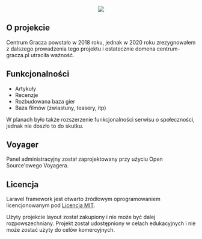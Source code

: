 <p align="center"><img src="https://i.ibb.co/P4T7w4B/Centrum-Gracza-YT.jpg"/></p>

## O projekcie

Centrum Gracza powstało w 2018 roku, jednak w 2020 roku zrezygnowałem z dalszego prowadzenia tego projektu i ostatecznie domena centrum-gracza.pl utraciła ważność.

## Funkcjonalności
- Artykuły
- Recenzje
- Rozbudowana baza gier
- Baza filmów (zwiastuny, teasery, itp)

W planach było także rozszerzenie funkcjonalności serwisu o społeczności, jednak nie doszło to do skutku.

## Voyager

Panel administracyjny został zaprojektowany przy użyciu Open Source'owego Voyagera.

## Licencja

Laravel framework jest otwarto źródłowym oprogramowaniem licencjonowanym pod [Licencją MIT](https://opensource.org/licenses/MIT).

Użyty projekcie layout został zakupiony i nie może być dalej rozpowszechniany. Projekt został udostępniony w celach edukacyjnych i nie może zostać użyty do celów komercyjnych. 
